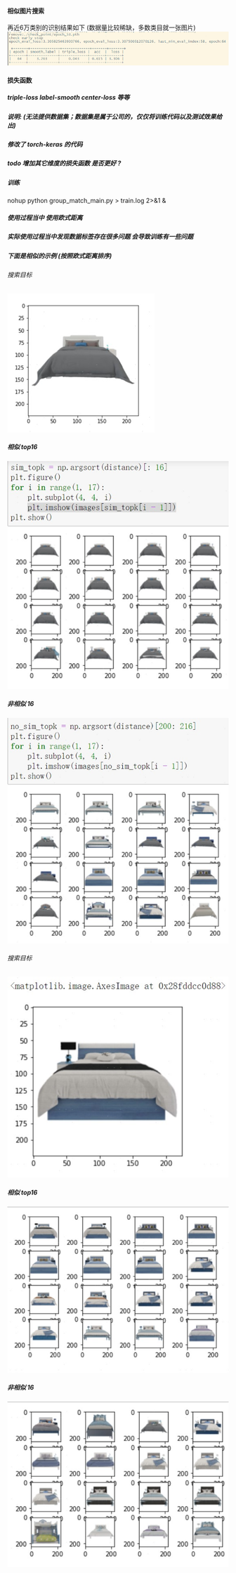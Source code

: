 #### 相似图片搜索 
再近6万类别的识别结果如下  (数据量比较稀缺，多数类目就一张图片)
![image](./image/train.png)
#### 损失函数
##### triple-loss label-smooth center-loss 等等
##### 说明: (无法提供数据集；数据集是属于公司的，仅仅将训练代码以及测试效果给出)
##### 修改了 torch-keras 的代码
##### todo 增加其它维度的损失函数 是否更好 ?
##### 训练 
nohup python group_match_main.py > train.log 2>&1 &
##### 使用过程当中 使用欧式距离
##### 实际使用过程当中发现数据标签存在很多问题 会导致训练有一些问题
##### 下面是相似的示例 (按照欧式距离排序)
###### 搜索目标
![Image](./image/target_01.jpg)
##### 相似 top16
![Image](./image/sim_1.jpg)
##### 非相似 16
![Image](./image/no_sim_1.jpg)
###### 搜索目标
![Image](./image/target_2.jpg)
##### 相似 top16
![Image](./image/sim_2.jpg)
##### 非相似 16
![Image](./image/no_sim_2.jpg)








